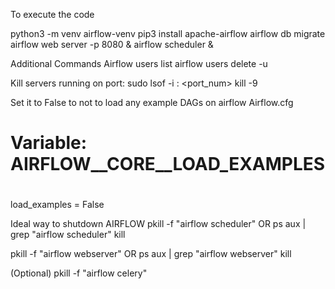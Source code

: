 To execute the code

python3 -m venv airflow-venv
pip3 install apache-airflow
airflow db migrate
airflow web server -p 8080 & airflow scheduler &

Additional Commands
  Airflow users list
  airflow users delete -u <user-name>

Kill servers running on port:
  sudo lsof -i : <port_num>
  kill -9 <pid>


Set it to False to not to load any example DAGs on airflow
  Airflow.cfg
  # Variable: AIRFLOW__CORE__LOAD_EXAMPLES
  #
  load_examples = False

Ideal way to shutdown AIRFLOW
  pkill -f "airflow scheduler"
  OR
  ps aux | grep "airflow scheduler"
  kill <PID>

  pkill -f "airflow webserver"
  OR
  ps aux | grep "airflow webserver"
  kill <PID>

  (Optional)
  pkill -f "airflow celery"

